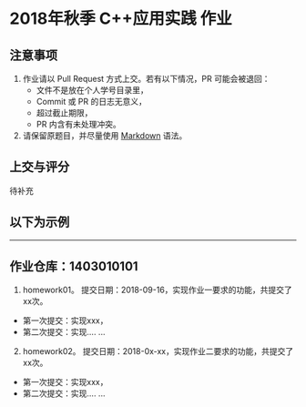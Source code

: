 # 2018年秋季 C++应用实践 作业

## 注意事项

1. 作业请以 Pull Request 方式上交。若有以下情况，PR 可能会被退回：
   * 文件不是放在个人学号目录里，
   * Commit 或 PR 的日志无意义，
   * 超过截止期限，
   * PR 内含有未处理冲突。
2. 请保留原题目，并尽量使用 [Markdown](https://coding.net/help/doc/project/markdown.html) 语法。


## 上交与评分

待补充




## 以下为示例
----------------------
## 作业仓库：1403010101

1. homework01。 提交日期：2018-09-16，实现作业一要求的功能，共提交了xx次。
- 第一次提交：实现xxx，
- 第二次提交：实现....
...

2. homework02。 提交日期：2018-0x-xx，实现作业二要求的功能，共提交了xx次。
- 第一次提交：实现xxx，
- 第二次提交：实现....
...
